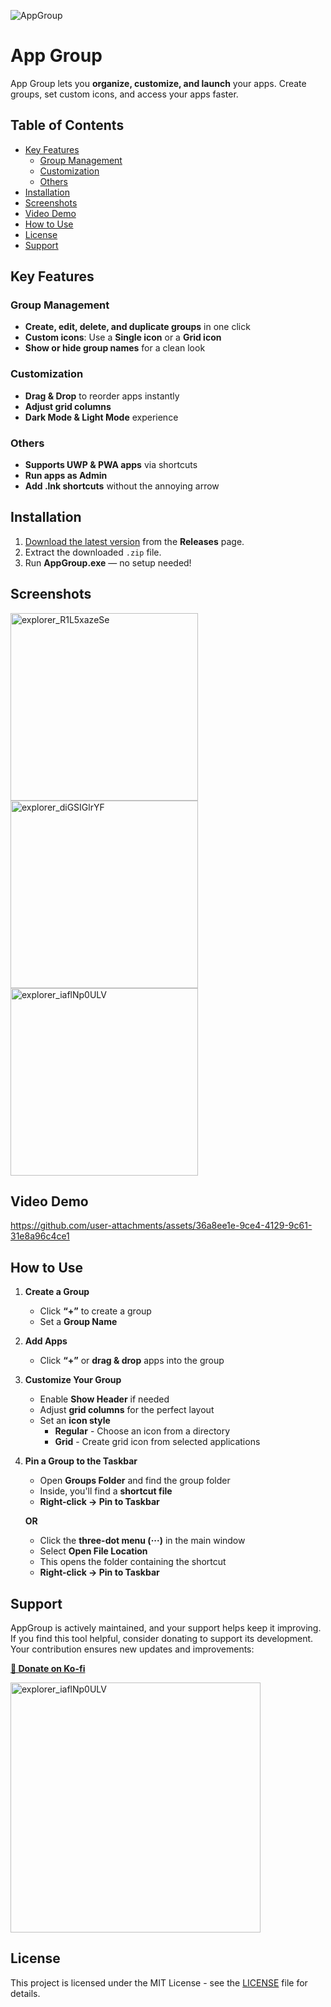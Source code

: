 ![AppGroup](https://github.com/user-attachments/assets/ad36293b-d0aa-467e-97d6-0a5997c14936)


# App Group  

App Group lets you **organize, customize, and launch** your apps. Create groups, set custom icons, and access your apps faster.  

## Table of Contents  


  - [Key Features](#key-features)
    - [Group Management](#group-management)
    - [Customization](#customization)
    - [Others](#others)
  - [Installation](#installation)
  - [Screenshots](#screenshots)
  - [Video Demo](#video-demo)
  - [How to Use](#how-to-use)
  - [License](#license)
  - [Support](#support)




## Key Features  

### Group Management  
- **Create, edit, delete, and duplicate groups** in one click  
- **Custom icons**: Use a **Single icon** or a **Grid icon**  
- **Show or hide group names** for a clean look  

### Customization 
- **Drag & Drop** to reorder apps instantly  
- **Adjust grid columns**  
- **Dark Mode & Light Mode** experience  

### Others 
- **Supports UWP & PWA apps** via shortcuts  
- **Run apps as Admin**  
- **Add .lnk shortcuts** without the annoying arrow  


## Installation  

1. [Download the latest version](https://github.com/iandiv/AppGroup/releases) from the **Releases** page.  
2. Extract the downloaded `.zip` file.  
3. Run **AppGroup.exe** — no setup needed!




## Screenshots
 <img src="https://github.com/user-attachments/assets/a665f338-8b7f-4092-89bb-47c4c87ff1c0" alt="explorer_R1L5xazeSe" width ="300"> <img src="https://github.com/user-attachments/assets/8aabf86b-747e-4a21-9a07-77d303196e45" alt="explorer_diGSIGlrYF"  width ="300"><img src="https://github.com/user-attachments/assets/8bd4ba3b-5a84-4d70-9ade-a0a31f86b656" alt="explorer_iaflNp0ULV"  width ="300">


## Video Demo 


https://github.com/user-attachments/assets/36a8ee1e-9ce4-4129-9c61-31e8a96c4ce1

## How to Use  

1. **Create a Group**  
   - Click **“+”** to create a group  
   - Set a **Group Name**  

2. **Add Apps**  
   - Click **“+”** or **drag & drop** apps into the group  

3. **Customize Your Group**  
   - Enable **Show Header** if needed  
   - Adjust **grid columns** for the perfect layout  
   - Set an **icon style**  
       - **Regular** - Choose an icon from a directory  
       - **Grid** - Create grid icon from selected applications  

4. **Pin a Group to the Taskbar**  
   - Open **Groups Folder** and find the group folder  
   - Inside, you'll find a **shortcut file**  
   - **Right-click → Pin to Taskbar**  

   **OR**  

   - Click the **three-dot menu (···)** in the main window  
   - Select **Open File Location**  
   - This opens the folder containing the shortcut  
   - **Right-click → Pin to Taskbar**  




## Support  
AppGroup is actively maintained, and your support helps keep it improving. If you find this tool helpful, consider donating to support its development. Your contribution ensures new updates and improvements:  

**[🍵 Donate on Ko-fi ](https://ko-fi.com/iandiv/tip)**  


<a href="https://ko-fi.com/iandiv/tip" target="_blank">
  <img src="https://github.com/user-attachments/assets/b8cb52d7-b60f-4610-9a1c-6fc05d615520" width="400" alt="explorer_iaflNp0ULV">
</a>

  

## License  
This project is licensed under the MIT License - see the [LICENSE](LICENSE) file for details.  

